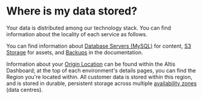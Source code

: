 # Where is my data stored?

Your data is distributed among our technology stack. You can find information about the locality of each service as follows.

You can find information about [Database Servers (MySQL)](https://docs.altis-dxp.com/cloud/database/) for content, [S3 Storage](https://docs.altis-dxp.com/cloud/s3-storage/) for assets, and [Backups](https://docs.altis-dxp.com/cloud/backups/) in the documentation.

Information about your [Origin Location](https://docs.altis-dxp.com/cloud/origin-locations/) can be found within the Altis Dashboard; at the top of each environment's details pages, you can find the Region you're located within. All customer data is stored within this region, and is stored in durable, persistent storage across multiple [availability zones](https://docs.altis-dxp.com/cloud/architecture/) (data centres).